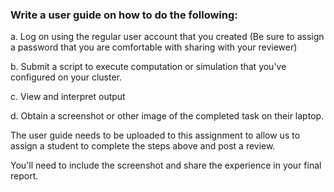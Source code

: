 ### Write a user guide on how to do the following:

a. Log on using the regular user account that you created
(Be sure to assign a password that you are comfortable with sharing with your reviewer)

b. Submit a script to execute computation or simulation that you've configured on your cluster.

c. View and interpret output

d. Obtain a screenshot or other image of the completed task on their laptop.

The user guide needs to be uploaded to this assignment to allow us to assign a student to complete the steps above and post a review.

You'll need to include the screenshot and share the experience in your final report.
